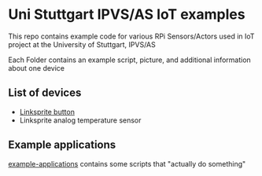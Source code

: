 # Uni Stuttgart IPVS/AS IoT examples
This repo contains example code for various RPi Sensors/Actors used in IoT project at the University of Stuttgart, IPVS/AS

Each Folder contains an example script, picture, and additional information about one device

## List of devices

* [Linksprite button](actor-linksprite-button)
* Linksprite analog temperature sensor


## Example applications
[example-applications](example-applications/) contains some scripts that "actually do something"
